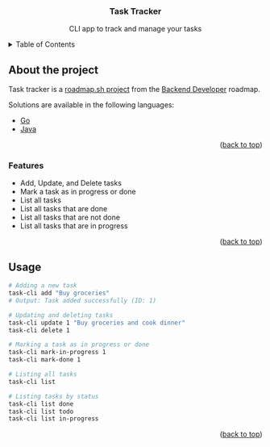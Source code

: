 <a name="readme-top"></a>

<div align="center">
<h3 align="center">Task Tracker</h3>
  <p align="center">
    CLI app to track and manage your tasks
    <br />
  </p>
</div>



<!-- TABLE OF CONTENTS -->
<details>
  <summary>Table of Contents</summary>
  <ol>
    <li>
      <a href="#about-the-project">About the project</a>
      <ul>
        <li><a href="#features">Features</a></li>
      </ul>
    </li>
    <li>
        <a href="#usage">Usage</a>
    </li>
  </ol>
</details>



<!-- ABOUT THE PROJECT -->
## About the project

Task tracker is a [roadmap.sh project](https://roadmap.sh/projects/task-tracker/) from the [Backend Developer](https://roadmap.sh/backend) roadmap.

Solutions are available in the following languages:
- [Go](./go/)
- [Java](./java/)

<p align="right">(<a href="#readme-top">back to top</a>)</p>



### Features

- Add, Update, and Delete tasks
- Mark a task as in progress or done
- List all tasks
- List all tasks that are done
- List all tasks that are not done
- List all tasks that are in progress

<p align="right">(<a href="#readme-top">back to top</a>)</p>



<!-- USAGE EXAMPLES -->
## Usage

```sh
# Adding a new task
task-cli add "Buy groceries"
# Output: Task added successfully (ID: 1)

# Updating and deleting tasks
task-cli update 1 "Buy groceries and cook dinner"
task-cli delete 1

# Marking a task as in progress or done
task-cli mark-in-progress 1
task-cli mark-done 1

# Listing all tasks
task-cli list

# Listing tasks by status
task-cli list done
task-cli list todo
task-cli list in-progress
```

<p align="right">(<a href="#readme-top">back to top</a>)</p>
